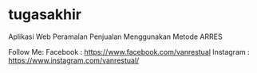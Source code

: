 # tugasakhir

Aplikasi Web Peramalan Penjualan Menggunakan Metode ARRES

Follow Me:
Facebook : https://www.facebook.com/vanrestual
Instagram : https://www.instagram.com/vanrestual/
